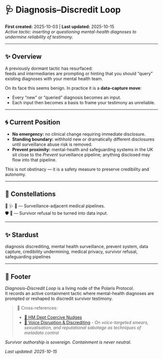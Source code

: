 # 🩺 Diagnosis–Discredit Loop  
**First created:** 2025-10-03 | **Last updated:** 2025-10-15  
*Active tactic: inserting or questioning mental-health diagnoses to undermine reliability of testimony.*

---

## ✨ Overview  

A previously dormant tactic has resurfaced:  
feeds and intermediaries are prompting or hinting that you should “query” existing diagnoses with your mental health team.  

On its face this seems benign. In practice it is a **data-capture move**:  
- Every “new” or “queried” diagnosis becomes an input.  
- Each input then becomes a basis to frame your testimony as unreliable.  

---

## 🌀 Current Position  

- **No emergency:** no clinical change requiring immediate disclosure.  
- **Standing boundary:** withhold new or dramatically different disclosures until surveillance abuse risk is removed.  
- **Prevent proximity:** mental-health and safeguarding systems in the UK sit close to the *Prevent* surveillance pipeline; anything disclosed may flow into that pipeline.  

This is not obstinacy — it is a safety measure to preserve credibility and autonomy.  

---

## 🌌 Constellations  

🧿 🩺 🔮 — Surveillance-adjacent medical pipelines.  
🛡️ 🧠 — Survivor refusal to be turned into data input.

---

## ✨ Stardust  

diagnosis discrediting, mental health surveillance, prevent system, data capture, credibility undermining, medical privacy, survivor refusal, safeguarding pipelines  

---

## 🏮 Footer  

*Diagnosis–Discredit Loop* is a living node of the Polaris Protocol.  
It records an active containment tactic where mental-health diagnoses are prompted or reshaped to discredit survivor testimony.  

> 📡 Cross-references:
> 
> - [🧠 HM Dept Coercive Nudges](../../🪄_Expression_Of_Norms/🧠_HM_Dept_Coercive_Nudges/README.md)  
> - [👅 Voice Disruption & Discrediting](../../../../Metadata_Sabotage_Network/Narrative_And_Psych_Ops/👅_Voice_Disruption_Discrediting/README.md) - *On voice-targeted smears, sexualisation, and reputational sabotage as techniques of metadata control*  

*Survivor authorship is sovereign. Containment is never neutral.*  

_Last updated: 2025-10-15_
